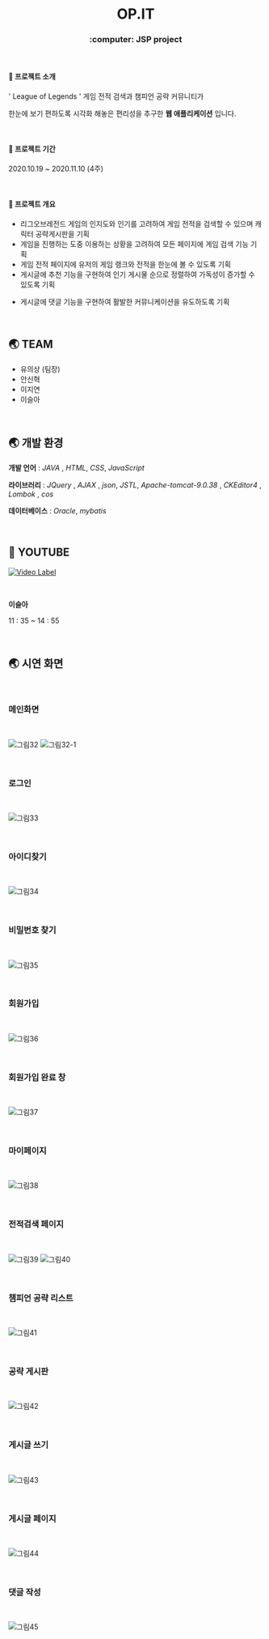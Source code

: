 # <h1 align = "center"> OP.IT </h1>

<h3 align = "center"> :computer:  JSP project </h3> 



<br>

#### :thought_balloon: ​프로젝트 소개 

' League of Legends ' 게임 전적 검색과 챔피언 공략 커뮤니티가  

한눈에 보기 편하도록 시각화 해놓은 편리성을 추구한 **웹 애플리케이션** 입니다. 



<br>



#### :thought_balloon: ​프로젝트 기간

 2020.10.19 ~ 2020.11.10  (4주)

<br>



#### :thought_balloon: ​프로젝트 개요 

- 리그오브레전드 게임의 인지도와  인기를 고려하여 게임 전적을 검색할 수 있으며 캐릭터 공략게시판을 기획 
- 게임을 진행하는 도중 이용하는  상황을 고려하여 모든 페이지에 게임 검색 기능 기획  
- 게임 전적 페이지에 유저의 게임  랭크와 전적을 한눈에 볼 수 있도록 기획  
- 게시글에 추천 기능을 구현하여  인기 게시물 순으로 정렬하여 가독성이 증가할 수 있도록 기획  

* 게시글에 댓글 기능을 구현하여 활발한 커뮤니케이션을 유도하도록 기획

  

<br>



## :earth_asia: ​TEAM  

* 유의상 (팀장)
* 안신혁
* 이지연
* 이슬아

<br>



## :earth_asia: 개발 환경

**개발 언어** :  *JAVA* , *HTML*, *CSS*, *JavaScript* 

**라이브러리** :  *JQuery* , *AJAX*  , *json*,  *JSTL*, *Apache-tomcat-9.0.38* , *CKEditor4* , *Lombok* , *cos*

**데이터베이스** : *Oracle*, *mybatis*

<br>



## :movie_camera: YOUTUBE 

[![Video Label](https://user-images.githubusercontent.com/67575406/105845453-173b9c00-601e-11eb-9399-869bbac6073f.JPG)](https://youtu.be/I8lGndO-Z8Q)



<br>



**이슬아** 

 11 : 35 ~ 14 : 55

<br>

## :earth_asia: ​시연 화면

<br>



### 메인화면 

<br>

![그림32](https://user-images.githubusercontent.com/67575406/105839816-5ca79b80-6015-11eb-8d81-2992b64bcbc2.png)
![그림32-1](https://user-images.githubusercontent.com/67575406/105839818-5e715f00-6015-11eb-8bc2-9b4b614f12d3.png)



<br>



### 로그인  

<br>

![그림33](https://user-images.githubusercontent.com/67575406/105839821-5f09f580-6015-11eb-8813-d52e2f61fa3b.png)





<br>



### 아이디찾기 

<br>



![그림34](https://user-images.githubusercontent.com/67575406/105839822-5f09f580-6015-11eb-82ff-b361ab918bf2.png)



<br>



### 비밀번호 찾기



<br>





![그림35](https://user-images.githubusercontent.com/67575406/105839823-5fa28c00-6015-11eb-9441-c3945dba0f0f.png)



<br>



### 회원가입 



<br>

![그림36](https://user-images.githubusercontent.com/67575406/105839824-5fa28c00-6015-11eb-88fd-3a8193cc9afc.png)



<br>



### 회원가입 완료 창



<br>





![그림37](https://user-images.githubusercontent.com/67575406/105839826-603b2280-6015-11eb-83bc-86262c4e2cc7.png)



<br>



### 마이페이지 



<br>



![그림38](https://user-images.githubusercontent.com/67575406/105839828-603b2280-6015-11eb-8664-95059351bbeb.png)



<br>



### 전적검색 페이지



<br>



![그림39](https://user-images.githubusercontent.com/67575406/105839831-60d3b900-6015-11eb-86dc-099fcf619ba4.png)
![그림40](https://user-images.githubusercontent.com/67575406/105839834-616c4f80-6015-11eb-8714-f212250b4fa3.png)





<br>



### 챔피언 공략 리스트



<br>





![그림41](https://user-images.githubusercontent.com/67575406/105839835-616c4f80-6015-11eb-9c29-9a4ffc3e7b9e.png)



<br>



### 공략 게시판



<br>

![그림42](https://user-images.githubusercontent.com/67575406/105839836-6204e600-6015-11eb-8e8c-8639f5542383.png)



<br>



### 게시글 쓰기



<br>



![그림43](https://user-images.githubusercontent.com/67575406/105839837-6204e600-6015-11eb-9c03-5bd833d18297.png)





<br>



### 게시글 페이지



<br>

![그림44](C:\Users\이슬아\Desktop\105839840-629d7c80-6015-11eb-9b56-df6e0d4817e9.png)

<br>



### 댓글 작성



<br>





![그림45](https://user-images.githubusercontent.com/67575406/105839843-629d7c80-6015-11eb-81cb-a843bcecc61c.png)

